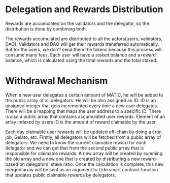 # Delegation and Rewards Distribution
Rewards are accumulated on the validators and the delegator, so the distribution is done by combining both.

The rewards accumulated are distributed to all the actors(users, validators, DAO).
Validators and DAO will get their rewards transferred automatically. But for the users, we don't send them the tokens because this process will consume many fees. Each user will have a staked balance and a reward balance, which is calculated using the total rewards and the total staked.

# Withdrawal Mechanism
When a new user delegates a certain amount of MATIC, he will be added to the public array of all delegators. He will be also assigned an ID. ID is an unsigned integer that gets incremented every time a new user delegates. There will be a mapping that maps the user address to a specific ID. There is also a public array that contains accumulated user rewards. Element of an array indexed by users ID is the amount of reward claimable by the user.

Each day claimable user rewards will be updated off-chain by doing a cron job, Gelato, etc. Firstly, all delegators will be fetched from a public array of delegators.  We need to know the current claimable reward for each delegator and we can get that from the second public array that is responsible for claimable rewards. A new array will be created by summing the old array and a new one that is created by distributing a new reward-based on delegators' stake ratio. Once the calculation is complete, this new merged array will be sent as an argument to Lido smart contract function that updates public claimable rewards by delegators.